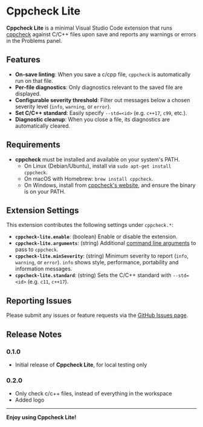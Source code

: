 # Cppcheck Lite

**Cppcheck Lite** is a minimal Visual Studio Code extension that runs [cppcheck](https://cppcheck.sourceforge.net/) against C/C++ files upon save and reports any warnings or errors in the Problems panel.

## Features

- **On-save linting**: When you save a c/cpp file, `cppcheck` is automatically run on that file.
- **Per-file diagnostics**: Only diagnostics relevant to the saved file are displayed.
- **Configurable severity threshold**: Filter out messages below a chosen severity level (`info`, `warning`, or `error`).
- **Set C/C++ standard**: Easily specify `--std=<id>` (e.g. `c++17`, `c99`, etc.).
- **Diagnostic cleanup**: When you close a file, its diagnostics are automatically cleared.

## Requirements

- **cppcheck** must be installed and available on your system's PATH.
  - On Linux (Debian/Ubuntu), install via `sudo apt-get install cppcheck`.
  - On macOS with Homebrew: `brew install cppcheck`.
  - On Windows, install from [cppcheck's website](https://cppcheck.sourceforge.net/), and ensure the binary is on your PATH.

## Extension Settings

This extension contributes the following settings under `cppcheck.*`:

- **`cppcheck-lite.enable`**: (boolean) Enable or disable the extension.  
- **`cppcheck-lite.arguments`**: (string) Additional [command line arguments](https://cppcheck.sourceforge.io/manual.pdf?#page=5) to pass to `cppcheck`.  
- **`cppcheck-lite.minSeverity`**: (string) Minimum severity to report (`info`, `warning`, or `error`).  `info` shows style, performance, portability and information messages.
- **`cppcheck-lite.standard`**: (string) Sets the C/C++ standard with `--std=<id>` (e.g. `c11`, `c++17`).

## Reporting Issues
Please submit any issues or feature requests via the [GitHub Issues page](https://github.com/JustusRijke/Cppcheck-Lite/issues).

## Release Notes

### 0.1.0
- Initial release of **Cppcheck Lite**, for local testing only

### 0.2.0
- Only check c/c++ files, instead of everything in the workspace
- Added logo


---

**Enjoy using Cppcheck Lite!**
